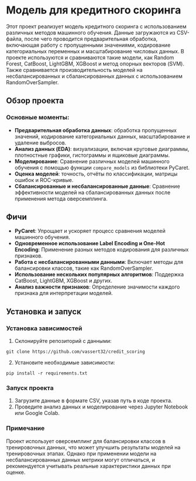 # Модель для кредитного скоринга

Этот проект реализует модель кредитного скоринга с использованием различных методов машинного обучения. Данные загружаются из CSV-файла, после чего проводится предварительная обработка, включающая работу с пропущенными значениями, кодирование категориальных переменных и масштабирование числовых данных. В проекте используются и сравниваются такие модели, как Random Forest, CatBoost, LightGBM, XGBoost и метод опорных векторов (SVM). Также сравнивается производительность моделей на несбалансированных и сбалансированных данных с использованием RandomOverSampler.

## Обзор проекта

### Основные моменты:
- **Предварительная обработка данных**: обработка пропущенных значений, кодирование категориальных данных, масштабирование и удаление выбросов.
- **Анализ данных (EDA)**: визуализации, включая круговые диаграммы, плотностные графики, гистограммы и ящиковые диаграммы.
- **Моделирование**: Сравнение различных моделей машинного обучения с помощью функции `compare_models` из библиотеки PyCaret.
- **Оценка моделей**: точность, отчёты по классификации, матрицы ошибок и ROC-кривые.
- **Сбалансированные и несбалансированные данные**: Сравнение эффективности моделей на сбалансированных данных после применения метода оверсемплинга.

## Фичи
- **PyCaret**: Упрощает и ускоряет процесс сравнения моделей машинного обучения.
- **Одновременное использование Label Encoding и One-Hot Encoding**: Применение разных методов кодирования для различных признаков.
- **Работа с несбалансированными данными**: Включает методы для балансировки классов, такие как RandomOverSampler.
- **Использование нескольких популярных алгоритмов**: Поддержка CatBoost, LightGBM, XGBoost и других.
- **Анализ важности признаков**: Определение значимости каждого признака для интерпретации моделей.

## Установка и запуск

### Установка зависимостей
1. Склонируйте репозиторий с данными:
```
git clone https://github.com/vassert32/credit_scoring
```
2. Установите необходимые зависимости:
```
pip install -r requirements.txt
```

### Запуск проекта
1. Загрузите данные в формате CSV, указав путь в коде проекта.
2. Проведите анализ данных и моделирование через Jupyter Notebook или Google Colab.

### Примечание
Проект использует оверсемплинг для балансировки классов в тренировочных данных, что может улучшить результаты моделей на тренировочных этапах. Однако при применении модели на несбалансированных данных метрики могут отличаться, и рекомендуется учитывать реальные характеристики данных при оценке.
